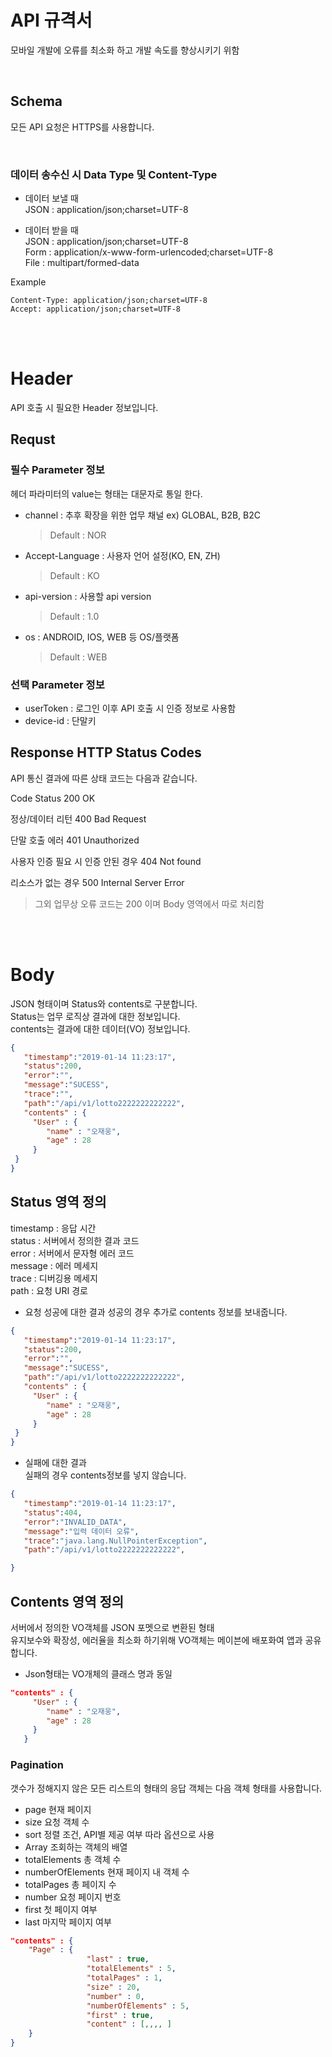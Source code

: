 # API 규격서
모바일 개발에  오류를 최소화 하고 개발 속도를 향상시키기 위함

<br>

## Schema
 모든 API 요청은 HTTPS를 사용합니다.

<br>

### 데이터 송수신 시 Data Type 및 Content-Type
 - 데이터 보낼 때 <br>
  JSON : application/json;charset=UTF-8

 - 데이터 받을 때 <br>
  JSON : application/json;charset=UTF-8 <br>
  Form : application/x-www-form-urlencoded;charset=UTF-8 <br>
  File : multipart/formed-data <br>

Example
```
Content-Type: application/json;charset=UTF-8
Accept: application/json;charset=UTF-8
```
<br><br>

# Header
API 호출 시 필요한 Header 정보입니다.

## Requst

### 필수 Parameter 정보
 헤더 파라미터의 value는 형태는 대문자로 통일 한다.
 - channel : 추후 확장을 위한 업무 채널 ex) GLOBAL, B2B, B2C 
   > Default : NOR
 - Accept-Language : 사용자 언어 설정(KO, EN, ZH)
   > Default : KO
 - api-version : 사용할 api version
   > Default : 1.0
 - os : ANDROID, IOS, WEB 등 OS/플랫폼
   > Default : WEB
 
### 선택 Parameter 정보
 - userToken : 로그인 이후 API 호출 시 인증 정보로 사용함
 - device-id : 단말키


## Response HTTP Status Codes
API 통신 결과에 따른 상태 코드는 다음과 같습니다.

Code	Status
200 OK

정상/데이터 리턴
400 Bad Request

단말 호출 에러
401 Unauthorized

사용자 인증 필요 시 인증 안된 경우
404 Not found

리소스가 없는 경우
500 Internal Server Error

> 그외 업무상 오류 코드는 200 이며 Body 영역에서 따로 처리함

<br><br>

# Body
JSON 형태이며 Status와 contents로 구분합니다. <br>
Status는 업무 로직상 결과에 대한 정보입니다.<br>
contents는 결과에 대한 데이터(VO) 정보입니다. <br>

```json
{ 
   "timestamp":"2019-01-14 11:23:17",
   "status":200,
   "error":"",
   "message":"SUCESS",
   "trace":"",
   "path":"/api/v1/lotto2222222222222",  
   "contents" : {
     "User" : {
        "name" : "오재웅", 
        "age" : 28
     }
 }
}
```
## Status 영역 정의
 timestamp : 응답 시간 <br>
 status : 서버에서 정의한 결과 코드 <br>
 error : 서버에서 문자형 에러 코드 <br>
 message : 에러 메세지 <br>
 trace : 디버깅용 메세지 <br>
 path : 요청 URI 경로 <br>

- 요청 성공에 대한 결과
성공의 경우 추가로 contents 정보를 보내줍니다.
```json
{  
   "timestamp":"2019-01-14 11:23:17",
   "status":200,
   "error":"",
   "message":"SUCESS",
   "path":"/api/v1/lotto2222222222222",
   "contents" : {
     "User" : {
        "name" : "오재웅", 
        "age" : 28
     }
 }
}
```
 
 - 실패에 대한 결과   
 실패의 경우 contents정보를 넣지 않습니다.
```json
{  
   "timestamp":"2019-01-14 11:23:17",
   "status":404,
   "error":"INVALID_DATA",
   "message":"입력 데이터 오류",
   "trace":"java.lang.NullPointerException",
   "path":"/api/v1/lotto2222222222222",

}
```

## Contents 영역 정의
 서버에서 정의한 VO객체를 JSON 포멧으로 변환된 형태 <br>
 유지보수와 확장성, 에러율을 최소화 하기위해 VO객체는 메이븐에 배포화여 앱과 공유합니다.
 
 - Json형태는 VO개체의 클래스 명과 동일
```json
"contents" : {
     "User" : {
        "name" : "오재웅",
        "age" : 28
     }
   }
```
 
   
### Pagination
 갯수가 정해지지 않은 모든 리스트의 형태의 응답 객체는 다음 객체 형태를 사용합니다.
- page 현재 페이지
- size 요청 객체 수
- sort 정렬 조건, API별 제공 여부 따라 옵션으로 사용
- Array 조회하는 객체의 배열
- totalElements 총 객체 수
- numberOfElements 현재 페이지 내 객체 수
- totalPages 총 페이지 수
- number 요청 페이지 번호
- first 첫 페이지 여부
- last 마지막 페이지 여부

```json
"contents" : {
    "Page" : {
                 "last" : true,
                 "totalElements" : 5,
                 "totalPages" : 1,
                 "size" : 20,
                 "number" : 0,
                 "numberOfElements" : 5,
                 "first" : true,
                 "content" : [,,,, ]
    }
}
```


